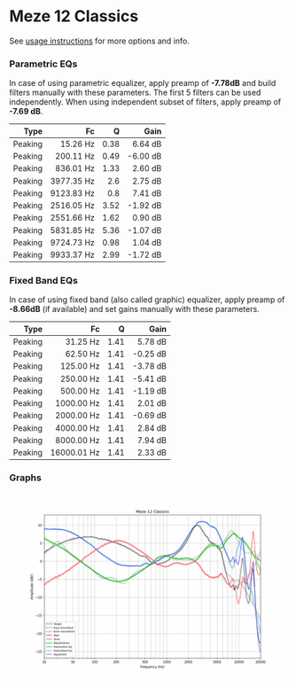 # Meze 12 Classics
See [usage instructions](https://github.com/jaakkopasanen/AutoEq#usage) for more options and info.

### Parametric EQs
In case of using parametric equalizer, apply preamp of **-7.78dB** and build filters manually
with these parameters. The first 5 filters can be used independently.
When using independent subset of filters, apply preamp of **-7.69 dB**.

| Type    | Fc         |    Q | Gain     |
|--------:|-----------:|-----:|---------:|
| Peaking | 15.26 Hz   | 0.38 | 6.64 dB  |
| Peaking | 200.11 Hz  | 0.49 | -6.00 dB |
| Peaking | 836.01 Hz  | 1.33 | 2.60 dB  |
| Peaking | 3977.35 Hz | 2.6  | 2.75 dB  |
| Peaking | 9123.83 Hz | 0.8  | 7.41 dB  |
| Peaking | 2516.05 Hz | 3.52 | -1.92 dB |
| Peaking | 2551.66 Hz | 1.62 | 0.90 dB  |
| Peaking | 5831.85 Hz | 5.36 | -1.07 dB |
| Peaking | 9724.73 Hz | 0.98 | 1.04 dB  |
| Peaking | 9933.37 Hz | 2.99 | -1.72 dB |

### Fixed Band EQs
In case of using fixed band (also called graphic) equalizer, apply preamp of **-8.66dB**
(if available) and set gains manually with these parameters.

| Type    | Fc          |    Q | Gain     |
|--------:|------------:|-----:|---------:|
| Peaking | 31.25 Hz    | 1.41 | 5.78 dB  |
| Peaking | 62.50 Hz    | 1.41 | -0.25 dB |
| Peaking | 125.00 Hz   | 1.41 | -3.78 dB |
| Peaking | 250.00 Hz   | 1.41 | -5.41 dB |
| Peaking | 500.00 Hz   | 1.41 | -1.19 dB |
| Peaking | 1000.00 Hz  | 1.41 | 2.01 dB  |
| Peaking | 2000.00 Hz  | 1.41 | -0.69 dB |
| Peaking | 4000.00 Hz  | 1.41 | 2.84 dB  |
| Peaking | 8000.00 Hz  | 1.41 | 7.94 dB  |
| Peaking | 16000.01 Hz | 1.41 | 2.33 dB  |

### Graphs
![](./Meze%2012%20Classics.png)